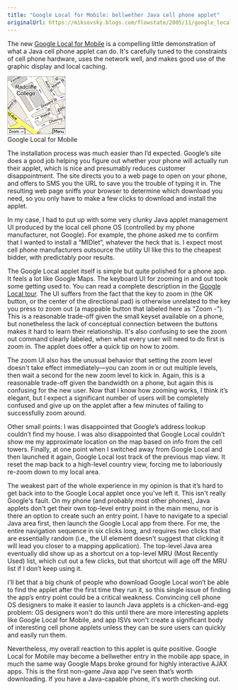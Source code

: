 ```yaml
---
title: "Google Local for Mobile: bellwether Java cell phone applet"
originalUrl: https://miksovsky.blogs.com/flowstate/2005/11/google_local_ni.html
---
```


<p>
  The new <a href="http://google.com/glm">Google Local for Mobile</a> is a
  compelling little demonstration of what a Java cell phone applet can do. It's
  carefully tuned to the constraints of cell phone hardware, uses the network
  well, and makes good use of the graphic display and local caching.
</p>
<p>
  <img
    alt="Google_local_for_mobile"
    src="/images/flowstate/google_local_for_mobile.Png"
  /><br /><span>Google Local for Mobile</span>
</p>
<p>
  The installation process was much easier than I’d expected. Google’s site does
  a good job helping you figure out whether your phone will actually run their
  applet, which is nice and presumably reduces customer disappointment. The site
  directs you to a web page to open on your phone, and offers to SMS you the URL
  to save you the trouble of typing it in. The resulting web page sniffs your
  browser to determine which download you need, so you only have to make a few
  clicks to download and install the applet.
</p>
<p>
  In my case, I had to put up with some very clunky Java applet management UI
  produced by the local cell phone OS (controlled by my phone manufacturer, not
  Google). For example, the phone asked me to confirm that I wanted to install a
  “MIDlet”, whatever the heck that is. I expect most cell phone manufacturers
  outsource the utility UI like this to the cheapest bidder, with predictably
  poor results.
</p>
<p>
  The Google Local applet itself is simple but quite polished for a phone app.
  It feels a lot like Google Maps. The keyboard UI for zooming in and out took
  some getting used to. You can read a complete description in the
  <a href="http://google.com/glm/tour.html">Google Local tour</a>. The UI
  suffers from the fact that the key to zoom in (the OK button, or the center of
  the directional pad) is otherwise unrelated to the key you press to zoom out
  (a mappable button that labeled here as &quot;Zoom -&quot;). This is a
  reasonable trade-off given the small keyset available on a phone, but
  nonetheless the lack of conceptual connection between the buttons makes it
  hard to learn their relationship. It's also confusing to see the zoom out
  command clearly labeled, when what every user will need to do first is zoom
  in. The applet does offer a quick tip on how to zoom.
</p>
<p>
  The zoom UI also has the unusual behavior that setting the zoom level doesn't
  take effect immediately—you can zoom in or out multiple levels, then wait a
  second for the new zoom level to kick in. Again, this is a reasonable
  trade-off given the bandwidth on a phone, but again this is confusing for the
  new user. Now that I know how zooming works, I think it’s elegant, but I
  expect a significant number of users will be completely confused and give up
  on the applet after a few minutes of failing to successfully zoom around.
</p>
<p>
  Other small points: I was disappointed that Google’s address lookup couldn’t
  find my house. I was also disappointed that Google Local couldn’t show me my
  approximate location on the map based on info from the cell towers. Finally,
  at one point when I switched away from Google Local and then launched it
  again, Google Local lost track of the previous map view. It reset the map back
  to a high-level country view, forcing me to laboriously re-zoom down to my
  local area.
</p>
<p>
  The weakest part of the whole experience in my opinion is that it’s hard to
  get back into to the Google Local applet once you've left it. This isn't
  really Google's fault. On my phone (and probably most other phones), Java
  applets don't get their own top-level entry point in the main menu, nor is
  there an option to create such an entry point. I have to navigate to a special
  Java area first, then launch the Google Local app from there. For me, the
  entire navigation sequence in six clicks long, and requires two clicks that
  are essentially random (i.e., the UI element doesn't suggest that clicking it
  will lead you closer to a mapping application). The top-level Java area
  eventually did show up as a shortcut on a top-level MRU (Most Recently Used)
  list, which cut out a few clicks, but that shortcut will age off the MRU list
  if I don’t keep using it.
</p>
<p>
  I’ll bet that a big chunk of people who download Google Local won’t be able to
  find the applet after the first time they run it, so this single issue of
  finding the app’s entry point could be a critical weakness. Convincing cell
  phone OS designers to make it easier to launch Java applets is a
  chicken-and-egg problem: OS designers won't do this until there are more
  interesting applets like Google Local for Mobile, and app ISVs won't create a
  significant body of interesting cell phone applets unless they can be sure
  users can quickly and easily run them.
</p>
<p>
  Nevertheless, my overall reaction to this applet is quite positive. Google
  Local for Mobile may become a bellwether entry in the mobile app space, in
  much the same way Google Maps broke ground for highly interactive AJAX apps.
  This is the first non-game Java app I’ve seen that’s worth downloading. If you
  have a Java-capable phone, it's worth checking out.
</p>
